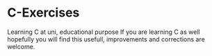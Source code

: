 # C-Exercises
Learning C at uni, educational purpose
If you are learning C as well hopefully you will find this usefull, improvements
and corrections are welcome.
